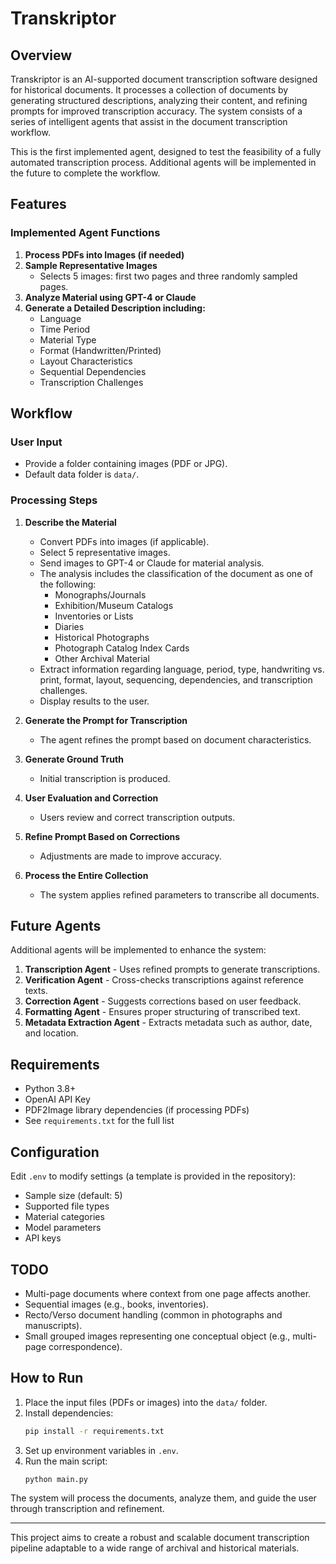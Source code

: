 # Transkriptor

## Overview

Transkriptor is an AI-supported document transcription software designed for historical documents. It processes a collection of documents by generating structured descriptions, analyzing their content, and refining prompts for improved transcription accuracy. The system consists of a series of intelligent agents that assist in the document transcription workflow.

This is the first implemented agent, designed to test the feasibility of a fully automated transcription process. Additional agents will be implemented in the future to complete the workflow.

## Features

### Implemented Agent Functions

1. **Process PDFs into Images (if needed)**
2. **Sample Representative Images**
   - Selects 5 images: first two pages and three randomly sampled pages.
3. **Analyze Material using GPT-4 or Claude**
4. **Generate a Detailed Description including:**
   - Language
   - Time Period
   - Material Type
   - Format (Handwritten/Printed)
   - Layout Characteristics
   - Sequential Dependencies
   - Transcription Challenges

## Workflow

### User Input

- Provide a folder containing images (PDF or JPG).
- Default data folder is `data/`. 

### Processing Steps

1. **Describe the Material**

   - Convert PDFs into images (if applicable).
   - Select 5 representative images.
   - Send images to GPT-4 or Claude for material analysis.
   - The analysis includes the classification of the document as one of the following:
     - Monographs/Journals
     - Exhibition/Museum Catalogs
     - Inventories or Lists
     - Diaries
     - Historical Photographs
     - Photograph Catalog Index Cards
     - Other Archival Material
   - Extract information regarding language, period, type, handwriting vs. print, format, layout, sequencing, dependencies, and transcription challenges.
   - Display results to the user.

2. **Generate the Prompt for Transcription**

   - The agent refines the prompt based on document characteristics.

3. **Generate Ground Truth**

   - Initial transcription is produced.

4. **User Evaluation and Correction**

   - Users review and correct transcription outputs.

5. **Refine Prompt Based on Corrections**

   - Adjustments are made to improve accuracy.
   
6. **Process the Entire Collection**

   - The system applies refined parameters to transcribe all documents.

## Future Agents

Additional agents will be implemented to enhance the system:
1. **Transcription Agent** - Uses refined prompts to generate transcriptions.
2. **Verification Agent** - Cross-checks transcriptions against reference texts.
3. **Correction Agent** - Suggests corrections based on user feedback.
4. **Formatting Agent** - Ensures proper structuring of transcribed text.
5. **Metadata Extraction Agent** - Extracts metadata such as author, date, and location.

## Requirements

- Python 3.8+
- OpenAI API Key
- PDF2Image library dependencies (if processing PDFs)
- See `requirements.txt` for the full list

## Configuration

Edit `.env` to modify settings (a template is provided in the repository):

- Sample size (default: 5)
- Supported file types
- Material categories
- Model parameters
- API keys

## TODO

- Multi-page documents where context from one page affects another.
- Sequential images (e.g., books, inventories).
- Recto/Verso document handling (common in photographs and manuscripts).
- Small grouped images representing one conceptual object (e.g., multi-page correspondence).

## How to Run

1. Place the input files (PDFs or images) into the `data/` folder.
2. Install dependencies:
   ```bash
   pip install -r requirements.txt
   ```
3. Set up environment variables in `.env`.
4. Run the main script:
   ```bash
   python main.py
   ```

The system will process the documents, analyze them, and guide the user through transcription and refinement.

---

This project aims to create a robust and scalable document transcription pipeline adaptable to a wide range of archival and historical materials.


